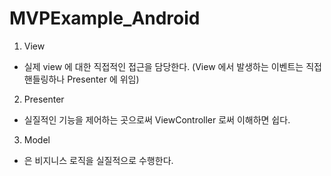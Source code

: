 # MVPExample_Android


1. View
 - 실제 view 에 대한 직접적인 접근을 담당한다.
          (View 에서 발생하는 이벤트는 직접 핸들링하나 Presenter 에 위임)
2. Presenter
 - 실질적인 기능을 제어하는 곳으로써 ViewController 로써 이해하면 쉽다.
3. Model
 - 은 비지니스 로직을 실질적으로 수행한다.
